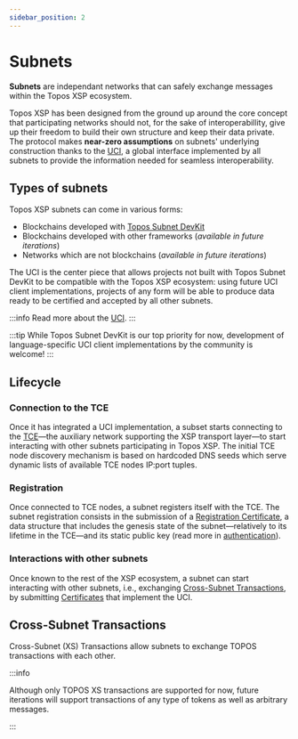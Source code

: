 ```yaml
---
sidebar_position: 2
---
```


# Subnets

**Subnets** are independant networks that can safely exchange messages within the Topos XSP ecosystem.

Topos XSP has been designed from the ground up around the core concept that participating networks should not, for the sake of interoperabillity, give up their freedom to build their own structure and keep their data private. The protocol makes **near-zero assumptions** on subnets' underlying construction thanks to the [UCI](#), a global interface implemented by all subnets to provide the information needed for seamless interoperability.

## Types of subnets

Topos XSP subnets can come in various forms:

- Blockchains developed with [Topos Subnet DevKit](#)
- Blockchains developed with other frameworks (_available in future iterations_)
- Networks which are not blockchains (_available in future iterations_)

The UCI is the center piece that allows projects not built with Topos Subnet DevKit to be compatible with the Topos XSP ecosystem: using future UCI client implementations, projects of any form will be able to produce data ready to be certified and accepted by all other subnets.

:::info
Read more about the [UCI](#).
:::

:::tip
While Topos Subnet DevKit is our top priority for now, development of language-specific UCI client implementations by the community is welcome!
:::

## Lifecycle

### Connection to the TCE

Once it has integrated a UCI implementation, a subset starts connecting to the [TCE](#)—the auxiliary network supporting the XSP transport layer—to start interacting with other subnets participating in Topos XSP. The initial TCE node discovery mechanism is based on hardcoded DNS seeds which serve dynamic lists of available TCE nodes IP:port tuples.

### Registration

Once connected to TCE nodes, a subnet registers itself with the TCE. The subnet registration consists in the submission of a [Registration Certificate](uci/subnet-registration), a data structure that includes the genesis state of the subnet—relatively to its lifetime in the TCE—and its static public key (read more in [authentication](uci/authentication)).

### Interactions with other subnets

Once known to the rest of the XSP ecosystem, a subnet can start interacting with other subnets, i.e., exchanging [Cross-Subnet Transactions](#cross-subnet-transactions), by submitting [Certificates](#) that implement the UCI.

## Cross-Subnet Transactions

Cross-Subnet (XS) Transactions allow subnets to exchange TOPOS transactions with each other.

:::info

Although only TOPOS XS transactions are supported for now, future iterations will support transactions of any type of tokens as well as arbitrary messages.

:::
